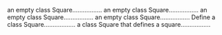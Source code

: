 an empty class Square.................
an empty class Square.................
an empty class Square.................
an empty class Square.................
Define a class Square..................
a class Square that defines a square.................
